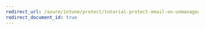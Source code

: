 ```yaml
---
redirect_url: /azure/intune/protect/tutorial-protect-email-on-unmanaged-devices
redirect_document_id: true
---
```

